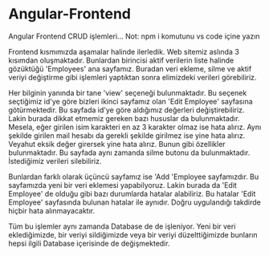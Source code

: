 # Angular-Frontend
 Angular Frontend CRUD işlemleri...
 Not: npm i komutunu vs code içine yazın

Frontend kısmımızda aşamalar halinde ilerledik. Web sitemiz aslında 3 kısımdan oluşmaktadır. Bunlardan birincisi aktif verilerin liste halinde gözüktüğü 'Employees' ana sayfamız. Buradan veri ekleme, silme ve aktif veriyi değiştirme gibi işlemleri yaptıktan sonra elimizdeki verileri görebiliriz.

Her bilginin yanında bir tane 'view' seçeneği bulunmaktadır. Bu seçenek seçtiğimiz id'ye göre bizleri ikinci sayfamız olan 'Edit Employee' sayfasına götürmektedir.
Bu sayfada id'ye göre aldığımız değerleri değiştirebiliriz. Lakin burada dikkat etmemiz gereken bazı hususlar da bulunmaktadır. Mesela, eğer girilen isim karakteri en az 3 karakter olmaz ise hata alırız. Aynı şekilde girilen mail hesabı da gerekli şekilde girilmez ise yine hata alırız. Veyahut eksik değer girersek yine hata alırız. Bunun gibi özellikler bulunmaktadır. Bu sayfada aynı zamanda silme butonu da bulunmaktadır. İstediğimiz verileri silebiliriz.

Bunlardan farklı olarak üçüncü sayfamız ise 'Add 'Employee sayfamızdır. Bu sayfamızda yeni bir veri eklemesi yapabilyoruz. Lakin burada da 'Edit Employee' de olduğu gibi bazı durumlarda hatalar alabiliriz. Bu hatalar 'Edit Employee' sayfasında bulunan hatalar ile aynıdır. Doğru uygulandığı takdirde hiçbir hata alınmayacaktır.

Tüm bu işlemler aynı zamanda Database de de işleniyor. Yeni bir veri eklediğimizde, bir veriyi sildiğimizde veya bir veriyi düzelttiğimizde bunların hepsi ilgili Database içerisinde de değişmektedir.